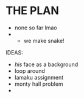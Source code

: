 # THE PLAN
- none so far lmao
- - we make snake!


IDEAS:
- *his* face as a background
- loop around
- lamaku assignment
- monty hall problem
- 
